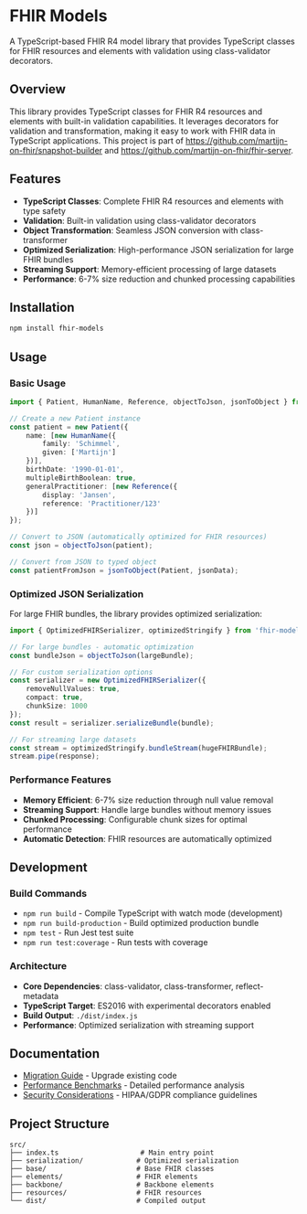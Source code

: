 # FHIR Models

A TypeScript-based FHIR R4 model library that provides TypeScript classes for FHIR resources and elements with validation using class-validator decorators.

## Overview

This library provides TypeScript classes for FHIR R4 resources and elements with built-in validation capabilities. 
It leverages decorators for validation and transformation, making it easy to work with FHIR data in TypeScript
applications. This project is part of https://github.com/martijn-on-fhir/snapshot-builder and https://github.com/martijn-on-fhir/fhir-server.

## Features

- **TypeScript Classes**: Complete FHIR R4 resources and elements with type safety
- **Validation**: Built-in validation using class-validator decorators
- **Object Transformation**: Seamless JSON conversion with class-transformer
- **Optimized Serialization**: High-performance JSON serialization for large FHIR bundles
- **Streaming Support**: Memory-efficient processing of large datasets
- **Performance**: 6-7% size reduction and chunked processing capabilities

## Installation

```bash
npm install fhir-models
```

## Usage

### Basic Usage

```typescript
import { Patient, HumanName, Reference, objectToJson, jsonToObject } from 'fhir-models';

// Create a new Patient instance
const patient = new Patient({
    name: [new HumanName({
        family: 'Schimmel',
        given: ['Martijn']
    })],
    birthDate: '1990-01-01',
    multipleBirthBoolean: true,
    generalPractitioner: [new Reference({
        display: 'Jansen',
        reference: 'Practitioner/123'
    })]
});

// Convert to JSON (automatically optimized for FHIR resources)
const json = objectToJson(patient);

// Convert from JSON to typed object
const patientFromJson = jsonToObject(Patient, jsonData);
```

### Optimized JSON Serialization

For large FHIR bundles, the library provides optimized serialization:

```typescript
import { OptimizedFHIRSerializer, optimizedStringify } from 'fhir-models';

// For large bundles - automatic optimization
const bundleJson = objectToJson(largeBundle);

// For custom serialization options
const serializer = new OptimizedFHIRSerializer({
    removeNullValues: true,
    compact: true,
    chunkSize: 1000
});
const result = serializer.serializeBundle(bundle);

// For streaming large datasets
const stream = optimizedStringify.bundleStream(hugeFHIRBundle);
stream.pipe(response);
```

### Performance Features

- **Memory Efficient**: 6-7% size reduction through null value removal
- **Streaming Support**: Handle large bundles without memory issues
- **Chunked Processing**: Configurable chunk sizes for optimal performance
- **Automatic Detection**: FHIR resources are automatically optimized

## Development

### Build Commands

- `npm run build` - Compile TypeScript with watch mode (development)
- `npm run build-production` - Build optimized production bundle
- `npm test` - Run Jest test suite
- `npm run test:coverage` - Run tests with coverage

### Architecture

- **Core Dependencies**: class-validator, class-transformer, reflect-metadata
- **TypeScript Target**: ES2016 with experimental decorators enabled
- **Build Output**: `./dist/index.js`
- **Performance**: Optimized serialization with streaming support

## Documentation

- [Migration Guide](./docs/MIGRATION.md) - Upgrade existing code
- [Performance Benchmarks](./docs/PERFORMANCE.md) - Detailed performance analysis
- [Security Considerations](./docs/SECURITY.md) - HIPAA/GDPR compliance guidelines

## Project Structure

```
src/
├── index.ts                    # Main entry point
├── serialization/             # Optimized serialization
├── base/                      # Base FHIR classes
├── elements/                  # FHIR elements
├── backbone/                  # Backbone elements
├── resources/                 # FHIR resources
└── dist/                      # Compiled output
```

